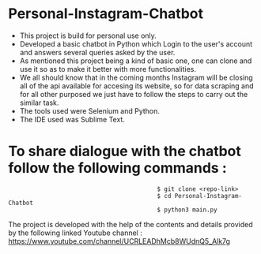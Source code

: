 # Personal-Instagram-Chatbot

* This project is build for personal use only.
* Developed a basic chatbot in Python which Login to the user's account and answers several queries asked by the user.
* As mentioned this project being a kind of basic one, one can clone and use it so as to make it better with more functionalities.
* We all should know that in the coming months Instagram will be closing all of the api available for accesing its website, so for data scraping and for all other purposed we just have to follow the steps to carry out the similar task.
* The tools used were Selenium and Python.
* The IDE used was Sublime Text.
# To share dialogue with the chatbot follow the following commands :
                                              $ git clone <repo-link>
                                              $ cd Personal-Instagram-Chatbot
                                              $ python3 main.py

The project is developed with the help of the contents and details provided by the following linked Youtube channel :
https://www.youtube.com/channel/UCRLEADhMcb8WUdnQ5_Alk7g
